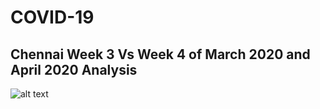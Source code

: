 # COVID-19
## Chennai Week 3 Vs Week 4 of March 2020 and April 2020 Analysis
![alt text](https://raw.githubusercontent.com/GaneshKumarKhilji/COVID-19/edit/master/img.png)

